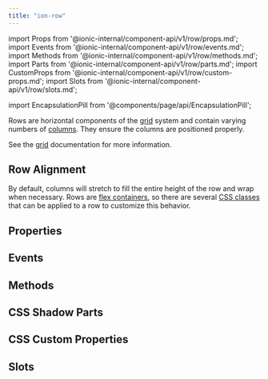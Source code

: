 ```yaml
---
title: "ion-row"
---
```

import Props from '@ionic-internal/component-api/v1/row/props.md';
import Events from '@ionic-internal/component-api/v1/row/events.md';
import Methods from '@ionic-internal/component-api/v1/row/methods.md';
import Parts from '@ionic-internal/component-api/v1/row/parts.md';
import CustomProps from '@ionic-internal/component-api/v1/row/custom-props.md';
import Slots from '@ionic-internal/component-api/v1/row/slots.md';

<head>
  <title>ion-row: Horizontal Row Components and Alignment | Ionic API Docs</title>
  <meta name="description" content="Rows are horizontal components of the grid system and contain varying numbers of columns. Read our ion-row API Docs for more information on alignment and usage." />
</head>

import EncapsulationPill from '@components/page/api/EncapsulationPill';

<EncapsulationPill type="shadow" />

Rows are horizontal components of the [grid](./grid) system and contain varying numbers of
[columns](./col). They ensure the columns are positioned properly.

See the [grid](./grid) documentation for more information.


## Row Alignment

By default, columns will stretch to fill the entire height of the row and wrap when necessary. Rows are [flex containers](https://developer.mozilla.org/en-US/docs/Glossary/Flex_Container), so there are several [CSS classes](/docs/layout/css-utilities#flex-container-properties) that can be applied to a row to customize this behavior.




## Properties
<Props />

## Events
<Events />

## Methods
<Methods />

## CSS Shadow Parts
<Parts />

## CSS Custom Properties
<CustomProps />

## Slots
<Slots />
